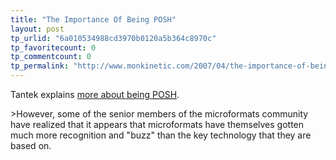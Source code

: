 ```yaml
---
title: "The Importance Of Being POSH"
layout: post
tp_urlid: "6a010534988cd3970b0120a5b364c8970c"
tp_favoritecount: 0
tp_commentcount: 0
tp_permalink: "http://www.monkinetic.com/2007/04/the-importance-of-being-posh.html"
---
```

Tantek explains [more about being <abbr title="Plain Old Semantic HTML">POSH</abbr>](http://tantek.com/log/2007/04.html#d20t0823).

&gt;However, some of the senior members of the microformats community have realized that it appears that microformats have themselves gotten much more recognition and &quot;buzz&quot; than the key technology that they are based on.
